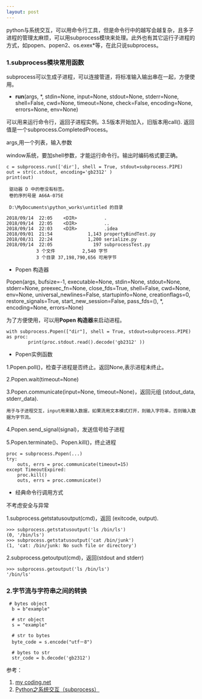 ```yaml
---
layout: post
---
```


python与系统交互，可以用命令行工具，但是命令行中的越写会越复杂，且多子进程的管理太麻烦，可以用subprocess模块来处理。此外也有其它运行子进程的方式，如popen、popen2、os.exex*等，在此只说subprocess。

### 1.subprocess模块常用函数

subprocess可以生成子进程，可以连接管道，将标准输入输出串在一起，方便使用。

+ **run**(args, *, stdin=None, input=None, stdout=None, stderr=None, shell=False, cwd=None, timeout=None, check=False, encoding=None, errors=None, env=None)

可以用来运行命令行，返回子进程实例。3.5版本开始加入，旧版本用call().
返回值是一个subprocess.CompletedProcess。

args,用一个列表，输入参数

window系统，要加shell参数，才能运行命令行。输出时编码格式要正确。


    c = subprocess.run(['dir'], shell = True, stdout=subprocess.PIPE)
    out = str(c.stdout, encoding='gb2312' )
    print(out)

	 驱动器 D 中的卷没有标签。
	 卷的序列号是 A66A-075E
	
	 D:\MyDocuments\python_works\untitled 的目录
	
	2018/09/14  22:05    <DIR>          .
	2018/09/14  22:05    <DIR>          ..
	2018/09/14  22:03    <DIR>          .idea
	2018/09/01  21:54             1,143 propertyBindTest.py
	2018/08/31  22:24             1,200 serialize.py
	2018/09/14  22:05               197 subprocessTest.py
               3 个文件          2,540 字节
               3 个目录 37,198,790,656 可用字节

+ Popen 构造器

Popen(args, bufsize=-1, executable=None, stdin=None, stdout=None, stderr=None, preexec_fn=None, close_fds=True, shell=False, cwd=None, env=None, universal_newlines=False, startupinfo=None, creationflags=0, restore_signals=True, start_new_session=False, pass_fds=(), *, encoding=None, errors=None)

为了方便使用，可以用**Popen 构造器**来启动进程。

	with subprocess.Popen(["dir"], shell = True, stdout=subprocess.PIPE) as proc:
	        print(proc.stdout.read().decode('gb2312' ))


+ Popen实例函数

1.Popen.poll()，检查子进程是否终止。返回None,表示进程未终止。

2.Popen.wait(timeout=None)

3.Popen.communicate(input=None, timeout=None)，返回元组
(stdout_data, stderr_data). 

	用于与子进程交互，input用来输入数据，如果流用文本模式打开，则输入字符串，否则输入数据为字节流。

4.Popen.send_signal(signal)，发送信号给子进程

5.Popen.terminate()、Popen.kill()，终止进程

	proc = subprocess.Popen(...)
	try:
	    outs, errs = proc.communicate(timeout=15)
	except TimeoutExpired:
	    proc.kill()
	    outs, errs = proc.communicate()

+ 经典命令行调用方式

不考虑安全与异常

1.subprocess.getstatusoutput(cmd)，返回 (exitcode, output).

	>>> subprocess.getstatusoutput('ls /bin/ls')
	(0, '/bin/ls')
	>>> subprocess.getstatusoutput('cat /bin/junk')
	(1, 'cat: /bin/junk: No such file or directory')

2.subprocess.getoutput(cmd)，返回(stdout and stderr) 

	>>> subprocess.getoutput('ls /bin/ls')
	'/bin/ls'

### 2.字节流与字符串之间的转换
	 # bytes object
	  b = b"example"
	
	  # str object
	  s = "example"
		
	  # str to bytes
	  byte_code = s.encode("utf－8")
	
	  # bytes to str
	  str_code = b.decode('gb2312')




参考：

1. [my coding.net](http://zhwa3232.coding.me/baibingqianlan.github.io/)
2. [Python之系统交互（subprocess）](https://www.cnblogs.com/sunshine-1/p/7290468.html)
